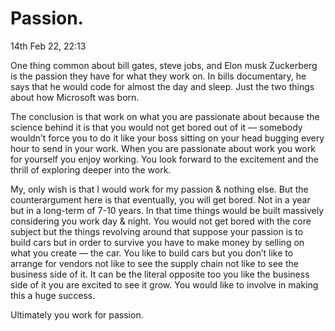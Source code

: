 # Passion.

14th Feb 22, 22:13

One thing common about bill gates, steve jobs, and Elon musk Zuckerberg is the passion they have for what they work on. In bills documentary, he says that he would code for almost the day and sleep. Just the two things about how Microsoft was born. 

The conclusion is that work on what you are passionate about because the science behind it is that you would not get bored out of it — somebody wouldn’t force you to do it like your boss sitting on your head bugging every hour to send in your work. When you are passionate about work you work for yourself you enjoy working. You look forward to the excitement and the thrill of exploring deeper into the work. 

My, only wish is that I would work for my passion & nothing else. But the counterargument here is that eventually, you will get bored. Not in a year but in a long-term of 7-10 years. In that time things would be built massively considering you work day & night. You would not get bored with the core subject but the things revolving around that suppose your passion is to build cars but in order to survive you have to make money by selling on what you create — the car. You like to build cars but you don’t like to arrange for vendors not like to see the supply chain not like to see the business side of it. It can be the literal opposite too you like the business side of it you are excited to see it grow. You would like to involve in making this a huge success. 

Ultimately you work for passion.